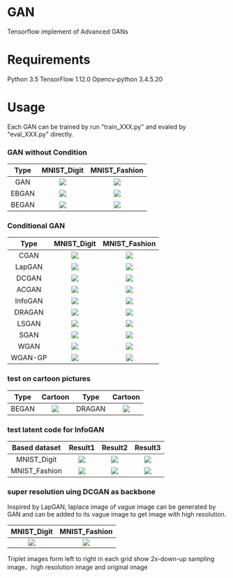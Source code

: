 # GAN
Tensorflow implement of Advanced GANs 

# Requirements
Python 3.5
TensorFlow 1.12.0
Opencv-python 3.4.5.20

# Usage
Each GAN can be trained by run "train_XXX.py" and evaled by "eval_XXX.py" directly.

### GAN without Condition
|   Type   | MNIST_Digit|MNIST_Fashion|
|:------------:|:------------:|:-------------------:|
|GAN| ![](https://github.com/qzq2514/GAN/blob/master/Mnist_Based/pictures/GAN_mnist.jpg)    |![](https://github.com/qzq2514/GAN/blob/master/Mnist_Based/pictures/GAN_fashion.jpg)  |
|EBGAN| ![](https://github.com/qzq2514/GAN/blob/master/Mnist_Based/pictures/EBGAN_mnist.jpg)    |![](https://github.com/qzq2514/GAN/blob/master/Mnist_Based/pictures/EBGAN_fashion.jpg)  |
|BEGAN| ![](https://github.com/qzq2514/GAN/blob/master/Mnist_Based/pictures/BEGAN_mnist.jpg)    |![](https://github.com/qzq2514/GAN/blob/master/Mnist_Based/pictures/BEGAN_fashion.jpg)  |  


### Conditional GAN    

|   Type   | MNIST_Digit|MNIST_Fashion|
|:------------:|:------------:|:-------------------:|
|CGAN| ![](https://github.com/qzq2514/GAN/blob/master/Mnist_Based/pictures/CGAN_mnist.jpg)    | ![](https://github.com/qzq2514/GAN/blob/master/Mnist_Based/pictures/CGAN_fashion.jpg) |
|LapGAN| ![](https://github.com/qzq2514/GAN/blob/master/Mnist_Based/pictures/LapGAN_mnist.jpg)    | ![](https://github.com/qzq2514/GAN/blob/master/Mnist_Based/pictures/LapGAN_fashion.jpg) |
|DCGAN| ![](https://github.com/qzq2514/GAN/blob/master/Mnist_Based/pictures/DCGAN_mnist.jpg)    | ![](https://github.com/qzq2514/GAN/blob/master/Mnist_Based/pictures/DCGAN_fashion.jpg) |
|ACGAN| ![](https://github.com/qzq2514/GAN/blob/master/Mnist_Based/pictures/ACGAN_mnist.jpg)    | ![](https://github.com/qzq2514/GAN/blob/master/Mnist_Based/pictures/ACGAN_fashion.jpg) |
|InfoGAN| ![](https://github.com/qzq2514/GAN/blob/master/Mnist_Based/pictures/infoGAN_mnist.jpg)    |![](https://github.com/qzq2514/GAN/blob/master/Mnist_Based/pictures/infoGAN_fashion.jpg)  |
|DRAGAN| ![](https://github.com/qzq2514/GAN/blob/master/Mnist_Based/pictures/DRAGAN_mnist.jpg)    | ![](https://github.com/qzq2514/GAN/blob/master/Mnist_Based/pictures/DRAGAN_fashion.jpg) |
|LSGAN| ![](https://github.com/qzq2514/GAN/blob/master/Mnist_Based/pictures/LSGAN_mnist.jpg)    | ![](https://github.com/qzq2514/GAN/blob/master/Mnist_Based/pictures/LSGAN_fashion.jpg) |
|SGAN| ![](https://github.com/qzq2514/GAN/blob/master/Mnist_Based/pictures/SGAN_mnist.jpg)    | ![](https://github.com/qzq2514/GAN/blob/master/Mnist_Based/pictures/SGAN_fashion.jpg) |
|WGAN| ![](https://github.com/qzq2514/GAN/blob/master/Mnist_Based/pictures/WGAN_mnist.jpg)    | ![](https://github.com/qzq2514/GAN/blob/master/Mnist_Based/pictures/WGAN_fashion.jpg) |
|WGAN-GP| ![](https://github.com/qzq2514/GAN/blob/master/Mnist_Based/pictures/WGAN-GP_mnist.jpg)    | ![](https://github.com/qzq2514/GAN/blob/master/Mnist_Based/pictures/WGAN-GP_fashion.jpg) |


### test on cartoon pictures
|   Type   | Cartoon|   Type   | Cartoon|
|:------------:|:------------:|:------------:|:------------:|
|BEGAN| ![](https://github.com/qzq2514/GAN/blob/master/Mnist_Based/pictures/BEGAN_cartoon.jpg)    |DRAGAN| ![](https://github.com/qzq2514/GAN/blob/master/Mnist_Based/pictures/DRAGAN_cartoon.jpg)    |

### test latent code for InfoGAN
|   Based dataset   | Result1|   Result2   | Result3|
|:------------:|:------------:|:------------:|:------------:|
|MNIST_Digit| ![](https://github.com/qzq2514/GAN/blob/master/Mnist_Based/pictures/info_latent/tabel_mnist/latent_mnist1.jpg) |![](https://github.com/qzq2514/GAN/blob/master/Mnist_Based/pictures/info_latent/tabel_mnist/latent_mnist2.jpg)  |![](https://github.com/qzq2514/GAN/blob/master/Mnist_Based/pictures/info_latent/tabel_mnist/latent_mnist3.jpg)  |
|MNIST_Fashion|![](https://github.com/qzq2514/GAN/blob/master/Mnist_Based/pictures/info_latent/tabel_fashion/latent_mnist1.jpg)|![](https://github.com/qzq2514/GAN/blob/master/Mnist_Based/pictures/info_latent/tabel_fashion/latent_mnist2.jpg)|![](https://github.com/qzq2514/GAN/blob/master/Mnist_Based/pictures/info_latent/tabel_fashion/latent_mnist3.jpg)|

### super resolution uing DCGAN as backbone
Inspired by LapGAN, laplace image of vague image can be generated by GAN and can be added to its vague image to get image with high resolution.    

|   MNIST_Digit   | MNIST_Fashion|
|:------------:|:------------:|
|![](https://github.com/qzq2514/GAN/blob/master/Mnist_Based/pictures/SR_mnist.jpg)|![](https://github.com/qzq2514/GAN/blob/master/Mnist_Based/pictures/SR_fashion.jpg)|

Triplet images form left to right in each grid show 2x-down-up sampling image、high resolution image and original image

